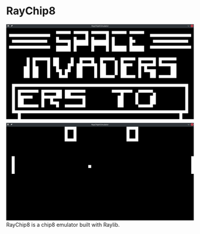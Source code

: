 # RayChip8
![picture](images/pic1.png "pic")
![picture](images/pic2.png "pic")
RayChip8 is a chip8 emulator built with Raylib.
